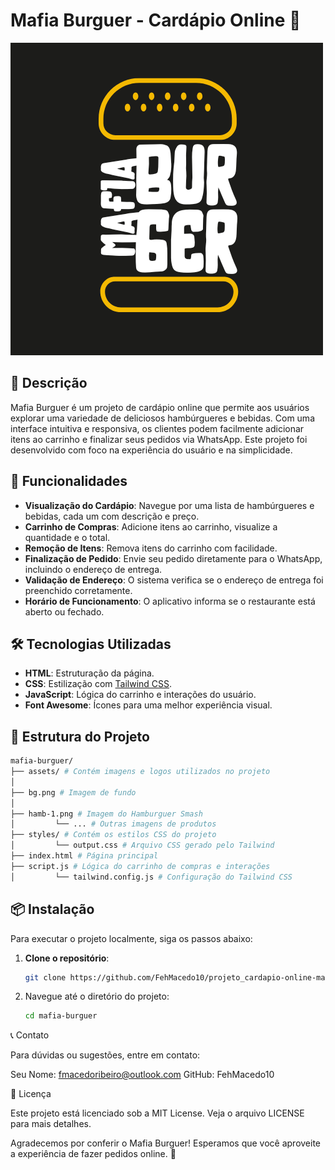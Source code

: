# Mafia Burguer - Cardápio Online 🍔

![Logo](./assets/Logotipo%20Faustino%20Burger%20Hamburgueria%20Criativo%20Preto%20Amarelo%20Branco.png)

## 📖 Descrição

Mafia Burguer é um projeto de cardápio online que permite aos usuários explorar uma variedade de deliciosos hambúrgueres e bebidas. Com uma interface intuitiva e responsiva, os clientes podem facilmente adicionar itens ao carrinho e finalizar seus pedidos via WhatsApp. Este projeto foi desenvolvido com foco na experiência do usuário e na simplicidade.

## 🚀 Funcionalidades

- **Visualização do Cardápio**: Navegue por uma lista de hambúrgueres e bebidas, cada um com descrição e preço.
- **Carrinho de Compras**: Adicione itens ao carrinho, visualize a quantidade e o total.
- **Remoção de Itens**: Remova itens do carrinho com facilidade.
- **Finalização de Pedido**: Envie seu pedido diretamente para o WhatsApp, incluindo o endereço de entrega.
- **Validação de Endereço**: O sistema verifica se o endereço de entrega foi preenchido corretamente.
- **Horário de Funcionamento**: O aplicativo informa se o restaurante está aberto ou fechado.

## 🛠 Tecnologias Utilizadas

- **HTML**: Estruturação da página.
- **CSS**: Estilização com [Tailwind CSS](https://tailwindcss.com/).
- **JavaScript**: Lógica do carrinho e interações do usuário.
- **Font Awesome**: Ícones para uma melhor experiência visual.

## 📁 Estrutura do Projeto
  
  ``` bash
  mafia-burguer/
  ├── assets/ # Contém imagens e logos utilizados no projeto
  │ 
  ├── bg.png # Imagem de fundo 
  │ 
  ├── hamb-1.png # Imagem do Hamburguer Smash 
  │         └── ... # Outras imagens de produtos 
  ├── styles/ # Contém os estilos CSS do projeto
  │         └── output.css # Arquivo CSS gerado pelo Tailwind 
  ├── index.html # Página principal
  ├── script.js # Lógica do carrinho de compras e interações 
  │         └── tailwind.config.js # Configuração do Tailwind CSS
  ```

## 📦 Instalação

Para executar o projeto localmente, siga os passos abaixo:

1. **Clone o repositório**:
   ```bash
   git clone https://github.com/FehMacedo10/projeto_cardapio-online-mafia-burguer

2. Navegue até o diretório do projeto:
   ```bash
   cd mafia-burguer

📞 Contato

Para dúvidas ou sugestões, entre em contato:

Seu Nome: fmacedoribeiro@outlook.com
GitHub: FehMacedo10

📜 Licença

Este projeto está licenciado sob a MIT License. Veja o arquivo LICENSE para mais detalhes.

Agradecemos por conferir o Mafia Burguer! Esperamos que você aproveite a experiência de fazer pedidos online. 🍔
